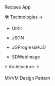 Recipes App

🛠 Technologies ->

- UIKit

- JSON 

- JGProgressHUD

- SDWebImage

⚡️ Architecture ->

MVVM Design Pattern




